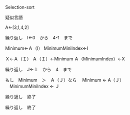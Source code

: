 Selection-sort

疑似言語

A←[3,1,4,2]



繰り返し　I←0　から　4-1　まで

Minimum←Ａ（I）
MinimumMiniIndex←I

Ｘ←Ａ（Ｉ）
Ａ（Ｉ）←Minimum
Ａ（MinimumIndex）←X

繰り返し　J←１　から　4　まで

もし　Minimum　＞　Ａ（Ｊ）なら
　Minimum ← A（Ｊ）
　MinimumMiniIndex ← Ｊ

繰り返し　終了

繰り返し　終了
